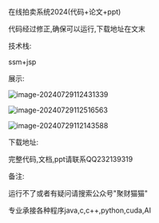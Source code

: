 在线拍卖系统2024(代码+论文+ppt)

代码经过修正,确保可以运行,下载地址在文末

技术栈:

ssm+jsp

展示:

![image-20240729112431339](https://ccy-test01.oss-cn-chengdu.aliyuncs.com/img_for_typora/202407311011677.png)

![image-20240729112516563](https://ccy-test01.oss-cn-chengdu.aliyuncs.com/img_for_typora/202407311011956.png)

![image-20240729112143588](https://ccy-test01.oss-cn-chengdu.aliyuncs.com/img_for_typora/202407311012044.png)

下载地址:

完整代码,文档,ppt请联系QQ232139319


备注:

运行不了或者有疑问请搜索公众号"聚财猫猫"

专业承接各种程序java,c,c++,python,cuda,AI
